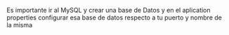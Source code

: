 Es importante ir al MySQL y crear una base de Datos y en el aplication properties configurar esa base de datos respecto a tu puerto y nombre de la misma
